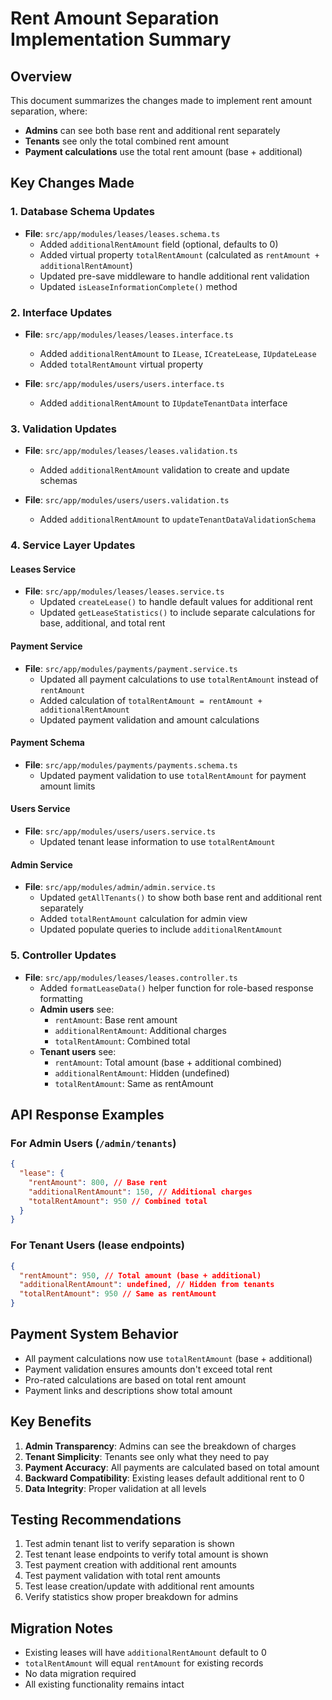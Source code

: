 # Rent Amount Separation Implementation Summary

## Overview

This document summarizes the changes made to implement rent amount separation, where:

- **Admins** can see both base rent and additional rent separately
- **Tenants** see only the total combined rent amount
- **Payment calculations** use the total rent amount (base + additional)

## Key Changes Made

### 1. Database Schema Updates

- **File**: `src/app/modules/leases/leases.schema.ts`
  - Added `additionalRentAmount` field (optional, defaults to 0)
  - Added virtual property `totalRentAmount` (calculated as `rentAmount + additionalRentAmount`)
  - Updated pre-save middleware to handle additional rent validation
  - Updated `isLeaseInformationComplete()` method

### 2. Interface Updates

- **File**: `src/app/modules/leases/leases.interface.ts`
  - Added `additionalRentAmount` to `ILease`, `ICreateLease`, `IUpdateLease`
  - Added `totalRentAmount` virtual property

- **File**: `src/app/modules/users/users.interface.ts`
  - Added `additionalRentAmount` to `IUpdateTenantData` interface

### 3. Validation Updates

- **File**: `src/app/modules/leases/leases.validation.ts`
  - Added `additionalRentAmount` validation to create and update schemas

- **File**: `src/app/modules/users/users.validation.ts`
  - Added `additionalRentAmount` to `updateTenantDataValidationSchema`

### 4. Service Layer Updates

#### Leases Service

- **File**: `src/app/modules/leases/leases.service.ts`
  - Updated `createLease()` to handle default values for additional rent
  - Updated `getLeaseStatistics()` to include separate calculations for base, additional, and total rent

#### Payment Service

- **File**: `src/app/modules/payments/payment.service.ts`
  - Updated all payment calculations to use `totalRentAmount` instead of `rentAmount`
  - Added calculation of `totalRentAmount = rentAmount + additionalRentAmount`
  - Updated payment validation and amount calculations

#### Payment Schema

- **File**: `src/app/modules/payments/payments.schema.ts`
  - Updated payment validation to use `totalRentAmount` for payment amount limits

#### Users Service

- **File**: `src/app/modules/users/users.service.ts`
  - Updated tenant lease information to use `totalRentAmount`

#### Admin Service

- **File**: `src/app/modules/admin/admin.service.ts`
  - Updated `getAllTenants()` to show both base rent and additional rent separately
  - Added `totalRentAmount` calculation for admin view
  - Updated populate queries to include `additionalRentAmount`

### 5. Controller Updates

- **File**: `src/app/modules/leases/leases.controller.ts`
  - Added `formatLeaseData()` helper function for role-based response formatting
  - **Admin users** see:
    - `rentAmount`: Base rent amount
    - `additionalRentAmount`: Additional charges
    - `totalRentAmount`: Combined total
  - **Tenant users** see:
    - `rentAmount`: Total amount (base + additional combined)
    - `additionalRentAmount`: Hidden (undefined)
    - `totalRentAmount`: Same as rentAmount

## API Response Examples

### For Admin Users (`/admin/tenants`)

```json
{
  "lease": {
    "rentAmount": 800, // Base rent
    "additionalRentAmount": 150, // Additional charges
    "totalRentAmount": 950 // Combined total
  }
}
```

### For Tenant Users (lease endpoints)

```json
{
  "rentAmount": 950, // Total amount (base + additional)
  "additionalRentAmount": undefined, // Hidden from tenants
  "totalRentAmount": 950 // Same as rentAmount
}
```

## Payment System Behavior

- All payment calculations now use `totalRentAmount` (base + additional)
- Payment validation ensures amounts don't exceed total rent
- Pro-rated calculations are based on total rent amount
- Payment links and descriptions show total amount

## Key Benefits

1. **Admin Transparency**: Admins can see the breakdown of charges
2. **Tenant Simplicity**: Tenants see only what they need to pay
3. **Payment Accuracy**: All payments are calculated based on total amount
4. **Backward Compatibility**: Existing leases default additional rent to 0
5. **Data Integrity**: Proper validation at all levels

## Testing Recommendations

1. Test admin tenant list to verify separation is shown
2. Test tenant lease endpoints to verify total amount is shown
3. Test payment creation with additional rent amounts
4. Test payment validation with total rent amounts
5. Test lease creation/update with additional rent amounts
6. Verify statistics show proper breakdown for admins

## Migration Notes

- Existing leases will have `additionalRentAmount` default to 0
- `totalRentAmount` will equal `rentAmount` for existing records
- No data migration required
- All existing functionality remains intact
